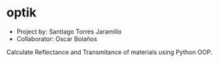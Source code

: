 # optik
* Project by: Santiago Torres Jaramillo
* Collaborator: Oscar Bolaños

Calculate Reflectance and Transmitance of materials using Python OOP.
